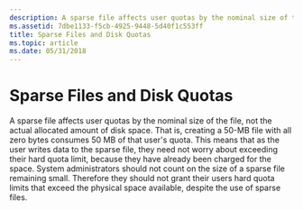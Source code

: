 ```yaml
---
description: A sparse file affects user quotas by the nominal size of the file, not the actual allocated amount of disk space.
ms.assetid: 7dbe1133-f5cb-4925-9448-5d40f1c553ff
title: Sparse Files and Disk Quotas
ms.topic: article
ms.date: 05/31/2018
---
```


# Sparse Files and Disk Quotas

A sparse file affects user quotas by the nominal size of the file, not the actual allocated amount of disk space. That is, creating a 50-MB file with all zero bytes consumes 50 MB of that user's quota. This means that as the user writes data to the sparse file, they need not worry about exceeding their hard quota limit, because they have already been charged for the space. System administrators should not count on the size of a sparse file remaining small. Therefore they should not grant their users hard quota limits that exceed the physical space available, despite the use of sparse files.

 

 




